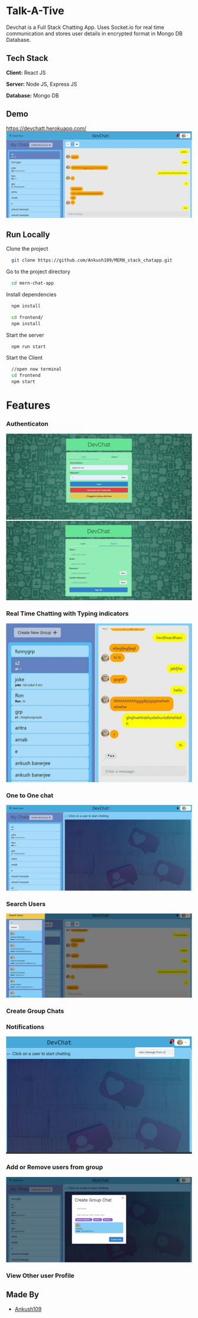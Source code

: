 # Talk-A-Tive

Devchat is a Full Stack Chatting App.
Uses Socket.io for real time communication and stores user details in encrypted format in Mongo DB Database.

## Tech Stack

**Client:** React JS

**Server:** Node JS, Express JS

**Database:** Mongo DB

## Demo

https://devchatt.herokuapp.com/
![](https://github.com/Ankush109/MERN_stack_chatapp/blob/main/screenshots/lifedemo.jpeg)

## Run Locally

Clone the project

```bash
  git clone https://github.com/Ankush109/MERN_stack_chatapp.git
```

Go to the project directory

```bash
  cd mern-chat-app
```

Install dependencies

```bash
  npm install
```

```bash
  cd frontend/
  npm install
```

Start the server

```bash
  npm run start
```

Start the Client

```bash
  //open now terminal
  cd frontend
  npm start
```

# Features

### Authenticaton

![](https://github.com/Ankush109/MERN_stack_chatapp/blob/main/screenshots/loginpage.jpeg)
![](https://github.com/Ankush109/MERN_stack_chatapp/blob/main/screenshots/signuppage.jpeg)

### Real Time Chatting with Typing indicators

![](https://github.com/Ankush109/MERN_stack_chatapp/blob/main/screenshots/typing.jpeg)

### One to One chat

![](https://github.com/Ankush109/MERN_stack_chatapp/blob/main/screenshots/homepage.jpeg)

### Search Users

![](https://github.com/Ankush109/MERN_stack_chatapp/blob/main/screenshots/searchusers.jpeg)

### Create Group Chats

### Notifications

![](https://github.com/Ankush109/MERN_stack_chatapp/blob/main/screenshots/notification.jpeg)

### Add or Remove users from group

![](https://github.com/Ankush109/MERN_stack_chatapp/blob/main/screenshots/grou%3Bp.jpeg)

### View Other user Profile

## Made By

- [Ankush109](https://github.com/Ankush109)
